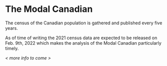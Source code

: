 # The Modal Canadian

The census of the Canadian population is gathered and published every five years.

As of time of writing the 2021 census data are expected to be released on Feb. 9th, 2022 which makes the analysis of the Modal Canadian particularly timely.

*< more info to come >*
